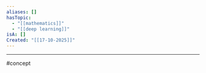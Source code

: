 ```yaml
---
aliases: []
hasTopic:
  - "[[mathematics]]"
  - "[[deep learning]]"
isA: []
Created: "[[17-10-2025]]"
---
```




--- 
#concept 
